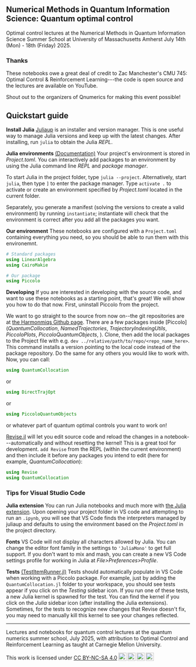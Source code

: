 ## Numerical Methods in Quantum Information Science: Quantum optimal control

Optimal control lectures at the Numerical Methods in Quantum Information Science Summer School at University of Massachusetts Amherst
July 14th (Mon) - 18th (Friday) 2025.

### Thanks
These notebooks owe a great deal of credit to Zac Manchester's CMU 745: Optimal Control & Reinforcement Learning---the code is open source and the lectures are available on YouTube.

Shout out to the organizers of Qnumerics for making this event possible!

## Quickstart guide

__Install Julia__ [Juliaup](https://github.com/JuliaLang/juliaup) is an installer and version manager. This is one useful way to manage Julia versions and keep up with the latest changes. After installing, run `julia` to obtain the Julia _REPL_.

__Julia environments__
[(Documentation)](https://pkgdocs.julialang.org/v1/environments/#Using-someone-else's-project) Your project's environment is stored in _Project.toml_. You can interactively add packages to an environment by using the Julia command line _REPL_ and _package manager_.

To start Julia in the project folder, type `julia --project`. Alternatively, start `julia`, then type `]` to enter the package manager. Type `activate .` to activate or create an environment specified by _Project.toml_ located in the current folder. 

Separately, you generate a manifest (solving the versions to create a valid environment) by running `instantiate`; instantiate will check that the environment is correct after you add all the packages you want.

__Our environment__
These notebooks are configured with a `Project.toml` containing everything you need, so you should be able to run them with this environemnt. 

```Julia
# Standard packages
using LinearAlgebra
using CairoMakie

# Our package
using Piccolo
```

__Developing__
If you are interested in developing with the source code, and want to use these notebooks as a starting point, that's great! We will show you how to do that now. First, uninstall Piccolo from the project.

We want to go straight to the source from now on--the git repositories are at [the Harmonmiqs Github page](https://github.com/harmoniqs). There are a few packages inside [Piccolo] (_QuantumCollocation_, _NamedTrajectories_, _TrajectoryIndexingUtils_, _PiccoloPlots_, _PiccoloQuantumObjects_, ). Clone, then add the local packages to the Project file with e.g. `dev ../relative/path/to/repo/<repo_name_here>`. This command installs a version pointing to the local code instead of the package repository. Do the same for any others you would like to work with. Now, you can call:

```Julia
using QuantumCollocation
```

or

```julia
using DirectTrajOpt
```

or 

```julia
using PiccoloQuantumObjects
```

or whatever part of quantum optimal controls you want to work on!

[Revise.jl](https://timholy.github.io/Revise.jl/stable/) will let you edit source code and reload the changes in a notebook---automatically and without resetting the kernel! This is a great tool for development. `add Revise` from the REPL (within the current environment) and then include it before any packages you intend to edit (here for example, _QuantumCollocation_):
```Julia
using Revise
using QuantumCollocation
```

### Tips for Visual Studio Code
__Julia extension__ You can run Julia notebooks and much more with [the Julia extension](https://code.visualstudio.com/docs/languages/julia). Upon opening your project folder in VS code and attempting to run an `.ipynb`, you will see that VS Code finds the interpreters managed by juliaup and defaults to using the environment based on the _Project.toml_ in the project directory.

__Fonts__ VS Code will not display all characters allowed by Julia. You can change the editor font family in the settings to `'JuliaMono'` to get full support. If you don't want to mix and mash, you can create a new VS Code settings profile for working in Julia at _File>Preferences>Profile_.

__Tests__ [(TestItemRunner.jl)](https://github.com/julia-vscode/TestItemRunner.jl) Tests should automatically populate in VS Code when working with a Piccolo package. For example, just by adding the `QuantumCollocation.jl` folder to your workspace, you should see tests appear if you click on the _Testing_ sidebar icon. If you run one of these tests, a new Julia kernel is spawned for the test. You can find the kernel if you click on the _Julia_ sidebar icon (after installing the Julia extensions). Sometimes, for the tests to recognize new changes that Revise doesn't fix, you may need to manually kill this kernel to see your changes reflected.

-----

Lectures and notebooks for quantum control lectures at the quantum numerics summer school, July 2025, with attribution to Optimal Control and Reinforcement Learning as taught at Carnegie Mellon University.

<p xmlns:cc="http://creativecommons.org/ns#" >This work is licensed under <a href="http://creativecommons.org/licenses/by-nc-sa/4.0/?ref=chooser-v1" target="_blank" rel="license noopener noreferrer" style="display:inline-block;">CC BY-NC-SA 4.0<img style="height:22px!important;margin-left:3px;vertical-align:text-bottom;" src="https://mirrors.creativecommons.org/presskit/icons/cc.svg?ref=chooser-v1"><img style="height:22px!important;margin-left:3px;vertical-align:text-bottom;" src="https://mirrors.creativecommons.org/presskit/icons/by.svg?ref=chooser-v1"><img style="height:22px!important;margin-left:3px;vertical-align:text-bottom;" src="https://mirrors.creativecommons.org/presskit/icons/nc.svg?ref=chooser-v1"><img style="height:22px!important;margin-left:3px;vertical-align:text-bottom;" src="https://mirrors.creativecommons.org/presskit/icons/sa.svg?ref=chooser-v1"></a></p>
